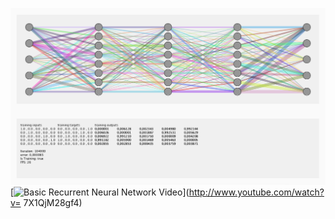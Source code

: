 ![Basic Recurrent Neural Network](b-rnn-0.png)
[![Basic Recurrent Neural Network Video](http://img.youtube.com/vi/7X1QjM28gf4/0.jpg)](http://www.youtube.com/watch?v= 7X1QjM28gf4)
